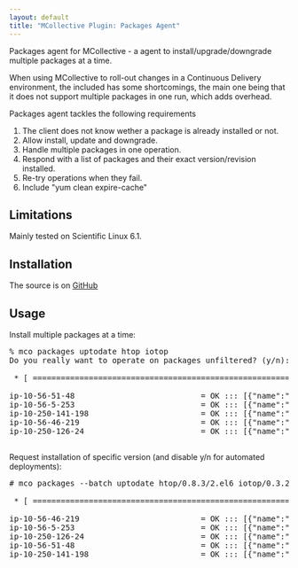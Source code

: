 ```yaml
---
layout: default
title: "MCollective Plugin: Packages Agent"
---
```


Packages agent for MCollective - a agent to install/upgrade/downgrade
multiple packages at a time.

When using MCollective to roll-out changes in a Continuous Delivery
environment, the included has some shortcomings, the main one being
that it does not support multiple packages in one run, which adds
overhead.

Packages agent tackles the following requirements
1. The client does not know wether a package is already installed or not.
1. Allow install, update and downgrade.
1. Handle multiple packages in one operation.
1. Respond with a list of packages and their exact version/revision installed.
1. Re-try operations when they fail.
1. Include "yum clean expire-cache"

Limitations
-----

Mainly tested on Scientific Linux 6.1.

Installation
-----

The source is on [GitHub](https://github.com/jbraeuer/mcollective-plugins/tree/packages/agent/packages/)

Usage
-----

Install multiple packages at a time:

<pre>
% mco packages uptodate htop iotop
Do you really want to operate on packages unfiltered? (y/n): y

 * [ ============================================================> ] 5 / 5

ip-10-56-51-48                           = OK ::: [{"name":"htop","tries":1,"version":"0.8.3","status":0,"release":"2.el6"},{"name":"iotop","tries":1,"version":"0.3.2","status":0,"release":"3.el6"}] :::
ip-10-56-5-253                           = OK ::: [{"name":"htop","tries":1,"version":"0.8.3","status":0,"release":"2.el6"},{"name":"iotop","tries":1,"version":"0.3.2","status":0,"release":"3.el6"}] :::
ip-10-250-141-198                        = OK ::: [{"name":"htop","tries":1,"version":"0.8.3","status":0,"release":"2.el6"},{"name":"iotop","tries":1,"version":"0.3.2","status":0,"release":"3.el6"}] :::
ip-10-56-46-219                          = OK ::: [{"name":"htop","tries":1,"version":"0.8.3","status":0,"release":"2.el6"},{"name":"iotop","tries":1,"version":"0.3.2","status":0,"release":"3.el6"}] :::
ip-10-250-126-24                         = OK ::: [{"name":"htop","tries":1,"version":"0.8.3","status":0,"release":"2.el6"},{"name":"iotop","tries":1,"version":"0.3.2","status":0,"release":"3.el6"}] :::

</pre>

Request installation of specific version (and disable y/n for automated deployments):

<pre>
# mco packages --batch uptodate htop/0.8.3/2.el6 iotop/0.3.2/3.el6

 * [ ============================================================> ] 5 / 5

ip-10-56-46-219                          = OK ::: [{"name":"htop","tries":1,"version":"0.8.3","status":0,"release":"2.el6"},{"name":"iotop","tries":1,"version":"0.3.2","status":0,"release":"3.el6"}] :::
ip-10-56-5-253                           = OK ::: [{"name":"htop","tries":1,"version":"0.8.3","status":0,"release":"2.el6"},{"name":"iotop","tries":1,"version":"0.3.2","status":0,"release":"3.el6"}] :::
ip-10-250-126-24                         = OK ::: [{"name":"htop","tries":1,"version":"0.8.3","status":0,"release":"2.el6"},{"name":"iotop","tries":1,"version":"0.3.2","status":0,"release":"3.el6"}] :::
ip-10-56-51-48                           = OK ::: [{"name":"htop","tries":1,"version":"0.8.3","status":0,"release":"2.el6"},{"name":"iotop","tries":1,"version":"0.3.2","status":0,"release":"3.el6"}] :::
ip-10-250-141-198                        = OK ::: [{"name":"htop","tries":1,"version":"0.8.3","status":0,"release":"2.el6"},{"name":"iotop","tries":1,"version":"0.3.2","status":0,"release":"3.el6"}] :::
</pre>
